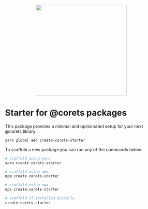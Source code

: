 <p align="center"><a href="https://corets.github.io"><img src="https://corets.github.io/public/logo-github-readme.svg" width="300"/></a></p>

# Starter for @corets packages

This package provides a minimal and opinionated setup for your next @corets library.

```bash
yarn global add create-corets-starter
```

To scaffold a new package you can run any of the commands below:

```bash
# scaffold using yarn
yarn create corets-starter

# scaffold using npm
npm create corets-starter

# scaffold using npx
npx create-corets-starter

# scaffold if installed globally
create-corets-starter
```
